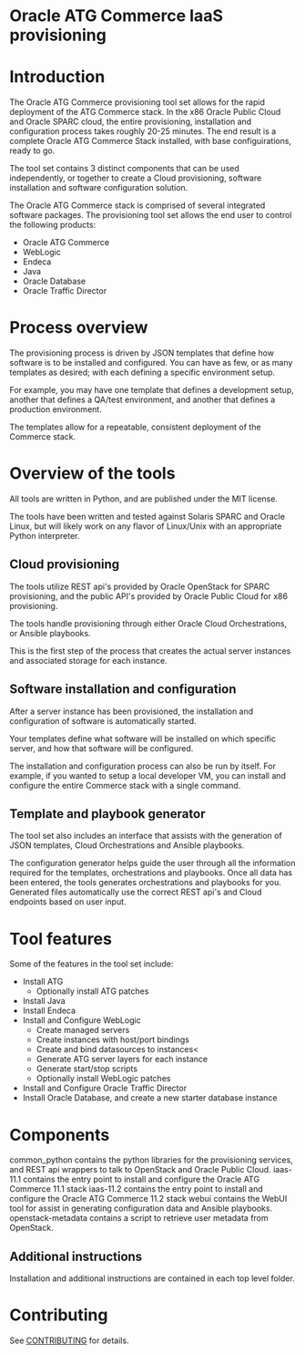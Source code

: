 # Oracle ATG Commerce IaaS provisioning

# Introduction
The Oracle ATG Commerce provisioning tool set allows for the rapid deployment of the ATG Commerce stack.
In the x86 Oracle Public Cloud and Oracle SPARC cloud, the entire provisioning, installation and configuration process takes roughly 20-25 minutes. The end result is a complete Oracle ATG Commerce Stack installed, with base configuirations, ready to go.

The tool set contains 3 distinct components that can be used independently, or together to create a Cloud provisioning, software installation and software configuration solution.

The Oracle ATG Commerce stack is comprised of several integrated software packages. The provisioning tool set allows the end user to control the following products:
* Oracle ATG Commerce
* WebLogic
* Endeca
* Java
* Oracle Database
* Oracle Traffic Director
 
# Process overview
The provisioning process is driven by JSON templates that define how software is to be installed and configured. You can have as few, or as many templates as desired; with each defining a specific environment setup.

For example, you may have one template that defines a development setup, another that defines a QA/test environment, and another that defines a production environment.

The templates allow for a repeatable, consistent deployment of the Commerce stack.

# Overview of the tools
All tools are written in Python, and are published under the MIT license.

The tools have been written and tested against Solaris SPARC and Oracle Linux, but will likely work on any flavor of Linux/Unix with an appropriate Python interpreter.

## Cloud provisioning
The tools utilize REST api's provided by Oracle OpenStack for SPARC provisioning, and the public API's provided by Oracle Public Cloud for x86 provisioning.

The tools handle provisioning through either Oracle Cloud Orchestrations, or Ansible playbooks.

This is the first step of the process that creates the actual server instances and associated storage for each instance.

## Software installation and configuration
After a server instance has been provisioned, the installation and configuration of software is automatically started.

Your templates define what software will be installed on which specific server, and how that software will be configured.

The installation and configuration process can also be run by itself. For example, if you wanted to setup a local developer VM, you can install and configure the entire Commerce stack with a single command.

## Template and playbook generator
The tool set also includes an interface that assists with the generation of JSON templates, Cloud Orchestrations and Ansible playbooks.

The configuration generator helps guide the user through all the information required for the templates, orchestrations and playbooks. Once all data has been entered, the tools generates orchestrations and playbooks for you. Generated files automatically use the correct REST api's and Cloud endpoints based on user input.

# Tool features
Some of the features in the tool set include:
* Install ATG
    * Optionally install ATG patches
* Install Java
* Install Endeca
* Install and Configure WebLogic
    * Create managed servers
 	* Create instances with host/port bindings
 	* Create and bind datasources to instances<
 	* Generate ATG server layers for each instance
 	* Generate start/stop scripts
    * Optionally install WebLogic patches
* Install and Configure Oracle Traffic Director
* Install Oracle Database, and create a new starter database instance

# Components
common_python contains the python libraries for the provisioning services, and REST api wrappers to talk to OpenStack and Oracle Public Cloud.
iaas-11.1 contains the entry point to install and configure the Oracle ATG Commerce 11.1 stack
iaas-11.2 contains the entry point to install and configure the Oracle ATG Commerce 11.2 stack
webui contains the WebUI tool for assist in generating configuration data and Ansible playbooks.
openstack-metadata contains a script to retrieve user metadata from OpenStack.

## Additional instructions
Installation and additional instructions are contained in each top level folder.

# Contributing

See
[CONTRIBUTING](https://github.com/oracle/atg-commerce-iaas/tree/master/CONTRIBUTING.md)
for details.



